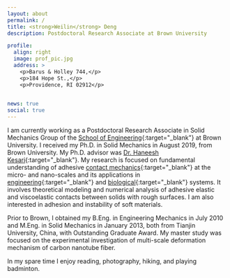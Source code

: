 ```yaml
---
layout: about
permalink: /
title: <strong>Weilin</strong> Deng
description: Postdoctoral Research Associate at Brown University

profile:
  align: right
  image: prof_pic.jpg
  address: >
    <p>Barus & Holley 744,</p>
    <p>184 Hope St.,</p>
    <p>Providence, RI 02912</p>
    

news: true
social: true
---
```


I am currently working as a Postdoctoral Research Associate
in Solid Mechanics Group
of the [School of Engineering](https://www.brown.edu/academics/engineering){:target="_blank"}
at Brown University.
I received my Ph.D. in Solid Mechanics in August 2019, from Brown University.
My Ph.D. advisor was [Dr. Haneesh Kesari](https://vivo.brown.edu/display/hkesari){:target="_blank"}.
My research is focused on fundamental understanding of adhesive [contact mechanics](https://en.wikipedia.org/wiki/Contact_mechanics){:target="_blank"} at the micro- and nano-scales and its applications in [engineering](https://en.wikipedia.org/wiki/Atomic_force_microscopy){:target="_blank"} and [biological](https://en.wikipedia.org/wiki/Synthetic_setae){:target="_blank"} systems.
It involves theoretical modeling and numerical analysis of adhesive elastic and viscoelastic contacts between solids with rough surfaces.
I am also interested in adhesion and instability of soft materials.


Prior to Brown, I obtained my B.Eng. in Engineering Mechanics in July 2010
and M.Eng. in Solid Mechanics in January 2013, both from Tianjin University, China, with Outstanding Graduate Award. 
My master study was focused on the experimental investigation of multi-scale deformation mechanism of carbon nanotube fiber.

In my spare time I enjoy reading, photography, hiking, and playing badminton.

